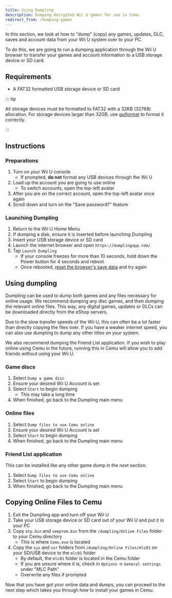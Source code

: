 ```yaml
---
title: Using Dumpling
description: Dumping decrypted Wii U games for use in Cemu.
redirect_from: /dumping-games
---
```


In this section, we look at how to "dump" (copy) any games, updates, DLC, saves and account data from your Wii U system over to your PC.

To do this, we are going to run a dumping application through the Wii U browser to transfer your games and account information to a USB storage device or SD card.

## Requirements

- A FAT32 formatted USB storage device or SD card

::: tip

All storage devices must be formatted to FAT32 with a 32KB (32768) allocation. For storage devices larger than 32GB, use [guiformat](http://ridgecrop.co.uk/index.htm?guiformat.htm) to format it correctly.

:::

## Instructions

### Preparations

1. Turn on your Wii U console
    - If prompted, **do not** format any USB devices through the Wii U
1. Load up the account you are going to use online
    - To switch accounts, open the top-left avatar
1. After you are on the correct account, open the top-left avatar once again
1. Scroll down and turn on the "Save password?" feature

### Launching Dumpling

1. Return to the Wii U Home Menu
1. If dumping a disk, ensure it is inserted before launching Dumpling
1. Insert your USB storage device or SD card
1. Launch the internet browser and open `https://dumplingapp.com/`
1. Tap `Launch Dumpling`
    - If your console freezes for more than 10 seconds, hold down the Power button for 4 seconds and reboot
    - Once rebooted, [reset the browser's save data](https://en-americas-support.nintendo.com/app/answers/detail/a_id/1507/~/how-to-delete-the-internet-browser-history) and try again

## Using dumpling

Dumpling can be used to dump both games and any files necessary for online usage. We recommend dumping any disc games, and then dumping the relevant online files. This way, any digital games, updates or DLCs can be downloaded directly from the eShop servers.

Due to the slow transfer speeds of the Wii U, this can often be a lot faster than directly copying the files over. If you have a weaker internet speed, you can also use dumpling to dump any other titles on your system.

We also recommend dumping the Friend List application. If you wish to play online using Cemu in the future, running this in Cemu will allow you to add friends without using your Wii U.

### Game discs

1. Select `Dump a game disc`
1. Ensure your desired Wii U Account is set
1. Select `Start` to begin dumping
    - This may take a long time
1. When finished, go back to the Dumpling main menu

### Online files

1. Select `Dump files to use Cemu online`
1. Ensure your desired Wii U Account is set
1. Select `Start` to begin dumping
1. When finished, go back to the Dumpling main menu

### Friend List application

This can be installed like any other game dump in the next section.

1. Select `Dump files to use Cemu online`
1. Select `Start` to begin dumping
1. When finished, go back to the Dumpling main menu

## Copying Online Files to Cemu

1. Exit the Dumpling app and turn off your Wii U
1. Take your USB storage device or SD card out of your Wii U and put it in your PC
1. Copy `otp.bin` and `seeprom.bin` from the `/dumpling/Online Files` folder to your Cemu directory
    - This is where `Cemu.exe` is located
1. Copy the `sys` and `usr` folders from `/dumpling/Online Files/mlc01` on your SD/USB device to the `mlc01` folder
    - By default, the `mlc01` folder is located in the Cemu folder
    - If you are unsure where it is, check in `Options` -> `General settings` under "MLC Path"
    - Overwrite any files if prompted

Now that you have got your online data and dumps, you can proceed to the next step which takes you through how to install your games in Cemu.

